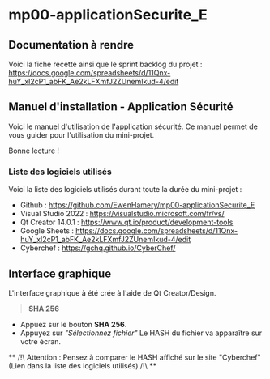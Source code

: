# mp00-applicationSecurite_E
## Documentation à rendre

Voici la fiche recette ainsi que le sprint backlog du projet : https://docs.google.com/spreadsheets/d/11Qnx-huY_xI2cP1_abFK_Ae2kLFXmfJ2ZUnemIkud-4/edit
## Manuel d'installation - Application Sécurité

Voici le manuel d'utilisation de l'application sécurité. Ce manuel permet de vous guider pour l'utilisation du mini-projet.

Bonne lecture !

### Liste des logiciels utilisés

Voici la liste des logiciels utilisés durant toute la durée du mini-projet : 

- Github : https://github.com/EwenHamery/mp00-applicationSecurite_E
- Visual Studio 2022 : https://visualstudio.microsoft.com/fr/vs/
- Qt Creator 14.0.1 : https://www.qt.io/product/development-tools
- Google Sheets : https://docs.google.com/spreadsheets/d/11Qnx-huY_xI2cP1_abFK_Ae2kLFXmfJ2ZUnemIkud-4/edit
- Cyberchef : https://gchq.github.io/CyberChef/

## Interface graphique

L'interface graphique à été crée à l'aide de Qt Creator/Design.

> **SHA 256**

- Appuez sur le bouton **SHA 256**.
- Appuyez sur *"Sélectionnez fichier"*
Le HASH du fichier va apparaître sur votre écran.

** /!\ Attention : Pensez à comparer le HASH affiché sur le site "Cyberchef" (Lien dans la liste des logiciels utilisés) /!\ ** 
